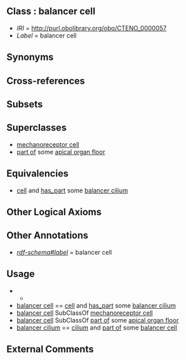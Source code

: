 
## Class : balancer cell

 * *IRI* = http://purl.obolibrary.org/obo/CTENO_0000057
 * *Label* = balancer cell

## Synonyms


## Cross-references


## Subsets


## Superclasses

 * [mechanoreceptor cell](../../CL/99/CL_0000199.md)
 * [part of](../../BFO/50/BFO_0000050.md) some [apical organ floor](../../CTENO/55/CTENO_0000055.md)

## Equivalencies

 * [cell](../../CL/00/CL_0000000.md) and [has_part](../../BFO/51/BFO_0000051.md) some [balancer cilium](../../CTENO/12/CTENO_0000012.md)

## Other Logical Axioms


## Other Annotations

 * *[rdf-schema#label](../../el/rdf-schema#label.md)* = balancer cell

## Usage

 * -
 * [balancer cell](../../CTENO/57/CTENO_0000057.md) == [cell](../../CL/00/CL_0000000.md) and [has_part](../../BFO/51/BFO_0000051.md) some [balancer cilium](../../CTENO/12/CTENO_0000012.md)
 * [balancer cell](../../CTENO/57/CTENO_0000057.md) SubClassOf [mechanoreceptor cell](../../CL/99/CL_0000199.md)
 * [balancer cell](../../CTENO/57/CTENO_0000057.md) SubClassOf [part of](../../BFO/50/BFO_0000050.md) some [apical organ floor](../../CTENO/55/CTENO_0000055.md)
 * [balancer cilium](../../CTENO/12/CTENO_0000012.md) == [cilium](../../GO/29/GO_0005929.md) and [part of](../../BFO/50/BFO_0000050.md) some [balancer cell](../../CTENO/57/CTENO_0000057.md)

## External Comments

